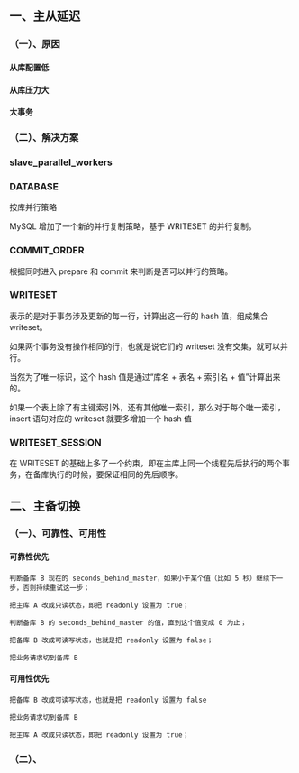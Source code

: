 ## 一、主从延迟

### （一）、原因

#### 从库配置低

#### 从库压力大

#### 大事务

### （二）、解决方案

### slave_parallel_workers

### DATABASE

按库并行策略

MySQL 增加了一个新的并行复制策略，基于 WRITESET 的并行复制。

### COMMIT_ORDER

根据同时进入 prepare 和 commit 来判断是否可以并行的策略。

### WRITESET

表示的是对于事务涉及更新的每一行，计算出这一行的 hash 值，组成集合 writeset。

如果两个事务没有操作相同的行，也就是说它们的 writeset 没有交集，就可以并行。

当然为了唯一标识，这个 hash 值是通过“库名 + 表名 + 索引名 + 值”计算出来的。

如果一个表上除了有主键索引外，还有其他唯一索引，那么对于每个唯一索引，insert 语句对应的 writeset 就要多增加一个 hash 值

### WRITESET_SESSION

在 WRITESET 的基础上多了一个约束，即在主库上同一个线程先后执行的两个事务，在备库执行的时候，要保证相同的先后顺序。

## 二、主备切换

### （一）、可靠性、可用性

#### 可靠性优先

```text
判断备库 B 现在的 seconds_behind_master，如果小于某个值（比如 5 秒）继续下一步，否则持续重试这一步；

把主库 A 改成只读状态，即把 readonly 设置为 true；

判断备库 B 的 seconds_behind_master 的值，直到这个值变成 0 为止；

把备库 B 改成可读写状态，也就是把 readonly 设置为 false；

把业务请求切到备库 B

```

#### 可用性优先

```text
把备库 B 改成可读写状态，也就是把 readonly 设置为 false

把业务请求切到备库 B

把主库 A 改成只读状态，即把 readonly 设置为 true；
```

### （二）、